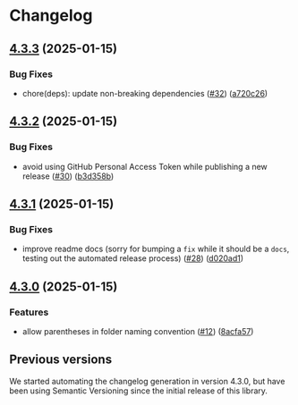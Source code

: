 # Changelog

## [4.3.3](https://github.com/CodelyTV/eslint-config-codely/compare/eslint-config-codely-v4.3.2...eslint-config-codely-v4.3.3) (2025-01-15)


### Bug Fixes

* chore(deps): update non-breaking dependencies ([#32](https://github.com/CodelyTV/eslint-config-codely/issues/32)) ([a720c26](https://github.com/CodelyTV/eslint-config-codely/commit/a720c26a4b941e250d830264706a93f4926010f4))

## [4.3.2](https://github.com/CodelyTV/eslint-config-codely/compare/eslint-config-codely-v4.3.1...eslint-config-codely-v4.3.2) (2025-01-15)


### Bug Fixes

* avoid using GitHub Personal Access Token while publishing a new release ([#30](https://github.com/CodelyTV/eslint-config-codely/issues/30)) ([b3d358b](https://github.com/CodelyTV/eslint-config-codely/commit/b3d358b424cfbeb1b5c1f907f8fcda337e4d645b))

## [4.3.1](https://github.com/CodelyTV/eslint-config-codely/compare/eslint-config-codely-v4.3.0...eslint-config-codely-v4.3.1) (2025-01-15)


### Bug Fixes

* improve readme docs (sorry for bumping a `fix` while it should be a `docs`, testing out the automated release process) ([#28](https://github.com/CodelyTV/eslint-config-codely/issues/28)) ([d020ad1](https://github.com/CodelyTV/eslint-config-codely/commit/d020ad1c4916dea6e0ba4ac5f98d19adc790f326))

## [4.3.0](https://github.com/CodelyTV/eslint-config-codely/compare/eslint-config-codely-v4.2.0...eslint-config-codely-v4.3.0) (2025-01-15)


### Features

* allow parentheses in folder naming convention ([#12](https://github.com/CodelyTV/eslint-config-codely/issues/12)) ([8acfa57](https://github.com/CodelyTV/eslint-config-codely/commit/8acfa5755f57a6f11172ed35188343e8ea99df22))

## Previous versions

We started automating the changelog generation in version 4.3.0,
but have been using Semantic Versioning since the initial release of this library.

